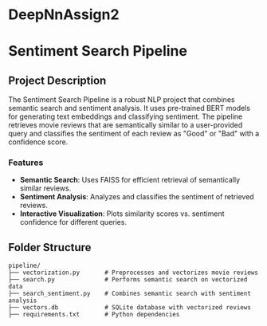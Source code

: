 # DeepNnAssign2

# Sentiment Search Pipeline

## Project Description
The Sentiment Search Pipeline is a robust NLP project that combines semantic search and sentiment analysis. It uses pre-trained BERT models for generating text embeddings and classifying sentiment. The pipeline retrieves movie reviews that are semantically similar to a user-provided query and classifies the sentiment of each review as "Good" or "Bad" with a confidence score.

### Features
- **Semantic Search**: Uses FAISS for efficient retrieval of semantically similar reviews.
- **Sentiment Analysis**: Analyzes and classifies the sentiment of retrieved reviews.
- **Interactive Visualization**: Plots similarity scores vs. sentiment confidence for different queries.

## Folder Structure
```plaintext
pipeline/
├── vectorization.py       # Preprocesses and vectorizes movie reviews
├── search.py              # Performs semantic search on vectorized data
├── search_sentiment.py    # Combines semantic search with sentiment analysis
├── vectors.db             # SQLite database with vectorized reviews
├── requirements.txt       # Python dependencies
